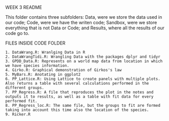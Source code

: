 WEEK 3 README

This folder contains three subfolders: Data, were we store the data used in our code;
Code, were we have the writen code; Sandbox, were we store everything that is not
Data or Code; and Results, where all the results of our code go to.

FILES INSIDE CODE FOLDER

	1. DataWrang.R: Wranlging Data in R
	2. DataWrangTidi.R: Wrangling Data with the packages dplyr and tidyr
	3. GPDD_Data.R: Represents on a world map data from location in which we have species information.
	4. Girko.R: Graphical demonstration of Girkos's law
	5. MyBars.R: Anotating in ggplot2
	6. PP_Lattice.R: Using Lattice to create panels with multiple plots. Also returns a table with several calculations performed in the different groups.
	7. PP_Regress.R: A file that reproduces the plot in the notes and outputs it to results, as well as a table with fit data for every performed fit.
	8. PP_Regress_loc.R: The same file, but the groups to fit are formed taking into account this time also the location of the species.  
	9. Ricker.R 
